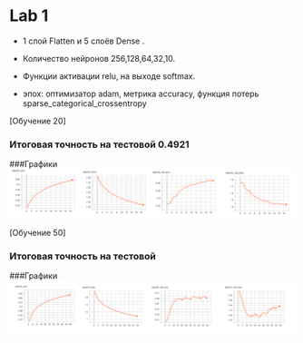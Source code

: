 # Lab 1

 * 1 слой Flatten и 5 слоёв Dense . 
 * Количество нейронов 256,128,64,32,10. 
 * Функции активации relu, на выходе softmax. 
 
 * эпох: оптимизатор adam, метрика accuracy, функция потерь sparse_categorical_crossentropy
 
[Обучение 20]
### Итоговая точность на тестовой 0.4921
###Графики
![20](/20_epochs.png)

[Обучение 50]
### Итоговая точность на тестовой 
###Графики
![50](/50_epochs.png)
